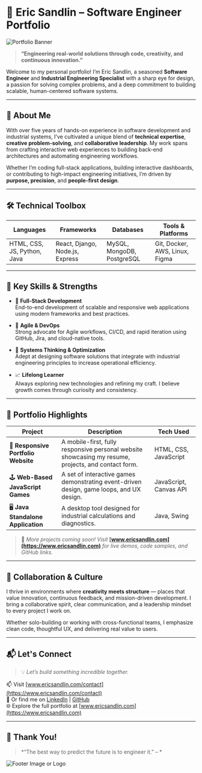 # 🎯 Eric Sandlin – Software Engineer Portfolio

![Portfolio Banner](https://your-portfolio-banner-image-link.com)

> **“Engineering real-world solutions through code, creativity, and continuous innovation.”**

Welcome to my personal portfolio! I’m Eric Sandlin, a seasoned **Software Engineer** and **Industrial Engineering Specialist** with a sharp eye for design, 
a passion for solving complex problems, and a deep commitment to building scalable, human-centered software systems.

---

## 👤 About Me

With over five years of hands-on experience in software development and industrial systems, I’ve cultivated a unique blend of **technical expertise**, **creative problem-solving**, and **collaborative leadership**. My work spans from crafting interactive web experiences to building back-end architectures and automating engineering workflows.

Whether I’m coding full-stack applications, building interactive dashboards, or contributing to high-impact engineering initiatives, I’m driven by **purpose, precision**, and **people-first design**.

---

## 🛠️ Technical Toolbox

| **Languages**     | **Frameworks**          | **Databases**        | **Tools & Platforms**      |
|-------------------|--------------------------|-----------------------|----------------------------|
| HTML, CSS, JS, Python, Java | React, Django, Node.js, Express | MySQL, MongoDB, PostgreSQL | Git, Docker, AWS, Linux, Figma |

---

## 🚀 Key Skills & Strengths

- 🎯 **Full-Stack Development**  
  End-to-end development of scalable and responsive web applications using modern frameworks and best practices.

- 🔁 **Agile & DevOps**  
  Strong advocate for Agile workflows, CI/CD, and rapid iteration using GitHub, Jira, and cloud-native tools.

- 🧠 **Systems Thinking & Optimization**  
  Adept at designing software solutions that integrate with industrial engineering principles to increase operational efficiency.

- 📈 **Lifelong Learner**  
  Always exploring new technologies and refining my craft. I believe growth comes through curiosity and consistency.

---

## 📂 Portfolio Highlights

| Project | Description | Tech Used |
|--------|-------------|-----------|
| 🎨 **Responsive Portfolio Website** | A mobile-first, fully responsive personal website showcasing my resume, projects, and contact form. | HTML, CSS, JavaScript |
| 🕹️ **Web-Based JavaScript Games** | A set of interactive games demonstrating event-driven design, game loops, and UX design. | JavaScript, Canvas API |
| 🖥️ **Java Standalone Application** | A desktop tool designed for industrial calculations and diagnostics. | Java, Swing |

> 🧪 *More projects coming soon! Visit* **[www.ericsandlin.com](https://www.ericsandlin.com)** *for live demos, code samples, and GitHub links.*

---

## 🤝 Collaboration & Culture

I thrive in environments where **creativity meets structure** — places that value innovation, continuous feedback, and mission-driven development. I bring a collaborative spirit, clear communication, and a leadership mindset to every project I work on.

Whether solo-building or working with cross-functional teams, I emphasize clean code, thoughtful UX, and delivering real value to users.

---

## 📬 Let's Connect

> 💡 *Let’s build something incredible together.*

📫 Visit [www.ericsandlin.com/contact](https://www.ericsandlin.com/contact)  
🔗 Or find me on [LinkedIn](https://www.linkedin.com/in/your-profile) | [GitHub](https://github.com/your-username)  
🌐 Explore the full portfolio at [www.ericsandlin.com](https://www.ericsandlin.com)

---

## 🏁 Thank You!

> *“The best way to predict the future is to engineer it.” – *

![Footer Image or Logo](https://your-logo-or-footer-image.com)
